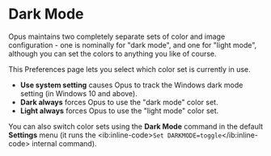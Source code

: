 # Dark Mode

Opus maintains two completely separate sets of color and image configuration - one is nominally for "dark mode", and one for "light mode", although you can set the colors to anything you like of course.

This Preferences page lets you select which color set is currently in use.

- **Use system setting** causes Opus to track the Windows dark mode setting (in Windows 10 and above).
- **Dark always** forces Opus to use the "dark mode" color set.
- **Light always** forces Opus to use the "light mode" color set.

You can also switch color sets using the **Dark Mode** command in the default **Settings** menu (it runs the \<ib:inline-code\>`Set DARKMODE=toggle`\</ib:inline-code\> internal command).
